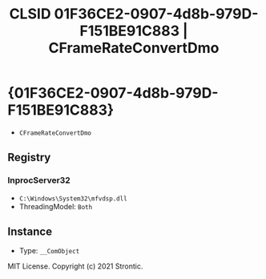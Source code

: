 ﻿---
title: "CLSID 01F36CE2-0907-4d8b-979D-F151BE91C883 | CFrameRateConvertDmo"
excerpt: What is COM-Object CLSID 01F36CE2-0907-4d8b-979D-F151BE91C883?
---

# {01F36CE2-0907-4d8b-979D-F151BE91C883}

* `CFrameRateConvertDmo`

## Registry


### InprocServer32

* `C:\Windows\System32\mfvdsp.dll`
* ThreadingModel: `Both`

## Instance

* Type: `__ComObject`

MIT License. Copyright (c) 2021 Strontic.


